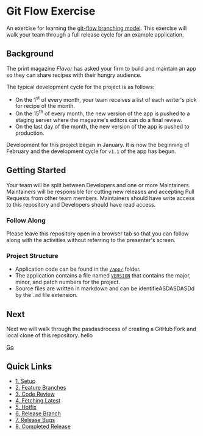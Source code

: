 # Git Flow Exercise

An exercise for learning the [git-flow branching model](http://nvie.com/posts/a-successful-git-branching-model/). This exercise will walk your team through a full release cycle for an example application.

## Background

The print magazine _Flavor_ has asked your firm to build and maintain an app so they can share recipes with their hungry audience.

The typical development cycle for the project is as follows:

- On the 1<sup>st</sup> of every month, your team receives a list of each writer's pick for recipe of the month.
- On the 15<sup>th</sup> of every month, the new version of the app is pushed to a staging server where the magazine's editors can do a final review.
- On the last day of the month, the new version of the app is pushed to production.

Development for this project began in January. It is now the beginning of February and the development cycle for `v1.1` of the app has begun.

## Getting Started

Your team will be split between Developers and one or more Maintainers. Maintainers will be responsible for cutting new releases and accepting Pull Requests from other team members. Maintainers should have write access to this repository and Developers should have read access.

### Follow Along

Please leave this repository open in a browser tab so that you can follow along with the activities without referring to the presenter's screen.

### Project Structure
* Application code can be found in the [`/app/`](/app/) folder.
* The application contains a file named [`VERSION`](/app/VERSION) that contains the major, minor, and patch numbers for the project.
* Source files are written in markdown and can be identifieASDASDASDd by the `.md` file extension.

## Next

Next we will walk through the pasdasdrocess of creating a GitHub Fork and local clone of this repository. hello

[Go](/walkthrough/1-setup.md)

## Quick Links

- [1. Setup](/walkthrough/1-setup.md)
- [2. Feature Branches](/walkthrough/2-feature-branches.md)
- [3. Code Review](/walkthrough/3-code-review.md)
- [4. Fetching Latest](/walkthrough/4-fetching-latest.md)
- [5. Hotfix](/walkthrough/5-hotfix.md)
- [6. Release Branch](/walkthrough/6-release-branch.md)
- [7. Release Bugs](/walkthrough/7-release-bugs.md)
- [8. Completed Release](/walkthrough/8-completed-release.md)
